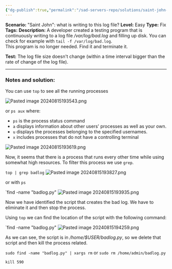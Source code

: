 ```yaml
---
{"dg-publish":true,"permalink":"/sad-servers-repo/solutions/saint-john-what-is-writing-to-this-log-file/"}
---
```



**Scenario:** "Saint John": what is writing to this log file?
**Level:** Easy
**Type:** Fix
**Tags:**
**Description:** A developer created a testing program that is continuously writing to a log file _/var/log/bad.log_ and filling up disk. You can check for example with `tail -f /var/log/bad.log`.  
This program is no longer needed. Find it and terminate it.

**Test:** The log file size doesn't change (within a time interval bigger than the rate of change of the log file).

---
### Notes and solution:
You can use `top` to see all the running processes

![Pasted image 20240815193543.png](/img/user/Sad%20Servers%20repo/Solutions/Reference%20images/Pasted%20image%2020240815193543.png)

or `ps aux` where:
- `ps` is the process status command
- `a` displays information about other users' processes as well as your own.
- `u` displays the processes belonging to the specified usernames.
- `x` includes processes that do not have a controlling terminal

![Pasted image 20240815193619.png](/img/user/Sad%20Servers%20repo/Solutions/Reference%20images/Pasted%20image%2020240815193619.png)

Now, it seems that there is a process that runs every other time while using somewhat high resources. To filter this process we use `grep`.

`top | grep badlog`
![Pasted image 20240815193827.png](/img/user/Sad%20Servers%20repo/Solutions/Reference%20images/Pasted%20image%2020240815193827.png)

or with `ps`

`find -name "badlog.py"
![Pasted image 20240815193935.png](/img/user/Sad%20Servers%20repo/Solutions/Reference%20images/Pasted%20image%2020240815193935.png)

Now we have identified the script that creates the bad log. We have to eliminate it and then stop the process.

Using `top` we can find the location of the script with the following command:

`find -name "badlog.py"
![Pasted image 20240815194259.png](/img/user/Sad%20Servers%20repo/Solutions/Reference%20images/Pasted%20image%2020240815194259.png)

As we can see, the script is in _/home/$USER/badlog.py_, so we delete that script and then kill the process related.

`sudo find -name "badlog.py" | xargs rm` or `sudo rm /home/admin/badlog.py`

`kill 590`

